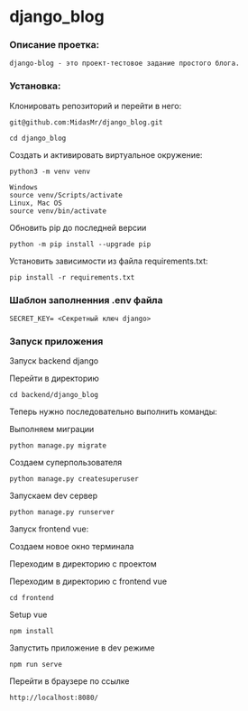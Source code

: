 # django_blog

### Описание проетка:

```
django-blog - это проект-тестовое задание простого блога.
```

### Установка:

Клонировать репозиторий и перейти в него:

```
git@github.com:MidasMr/django_blog.git
```

```
cd django_blog
```

Cоздать и активировать виртуальное окружение:

```
python3 -m venv venv
```

```
Windows
source venv/Scripts/activate
Linux, Mac OS
source venv/bin/activate
```

Обновить pip до последней версии
```
python -m pip install --upgrade pip
```

Установить зависимости из файла requirements.txt:

```
pip install -r requirements.txt
```

### Шаблон заполненния .env файла
```
SECRET_KEY= <Секретный ключ django>
```

### Запуск приложения

Запуск backend django

Перейти в директорию
```
cd backend/django_blog
```

Теперь нужно последовательно выполнить команды:

Выполняем миграции
```
python manage.py migrate
```

Создаем суперпользователя
```
python manage.py createsuperuser
```

Запускаем dev сервер
```
python manage.py runserver
```

Запуск frontend vue:

Создаем новое окно терминала

Переходим в директорию с проектом

Переходим в директорию с frontend vue

```
cd frontend
```

Setup vue
```
npm install
```

Запустить приложение в dev режиме
```
npm run serve
```

Перейти в браузере по ссылке
```
http://localhost:8080/ 
```